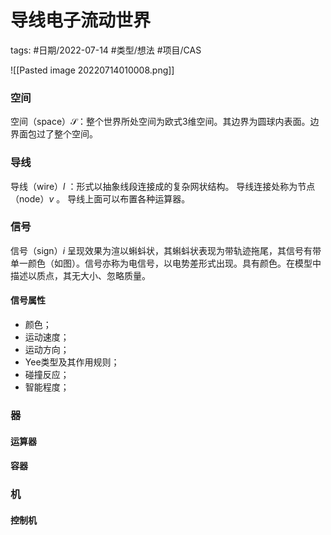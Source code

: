 


导线电子流动世界
====


tags: #日期/2022-07-14 #类型/想法 #项目/CAS 




![[Pasted image 20220714010008.png]]





### 空间

空间（space）$\mathcal{S}$：整个世界所处空间为欧式3维空间。其边界为圆球内表面。边界面包过了整个空间。

### 导线

导线（wire）$l$ ：形式以抽象线段连接成的复杂网状结构。
导线连接处称为节点（node）$v$  。
导线上面可以布置各种运算器。

### 信号

信号（sign）$i$ 呈现效果为渲以蝌蚪状，其蝌蚪状表现为带轨迹拖尾，其信号有带单一颜色（如图）。信号亦称为电信号，以电势差形式出现。具有颜色。在模型中描述以质点，其无大小、忽略质量。

#### 信号属性

- 颜色；
- 运动速度；
- 运动方向；
- Yee类型及其作用规则；
- 碰撞反应；
- 智能程度；


### 器

#### 运算器

#### 容器


### 机

#### 控制机







